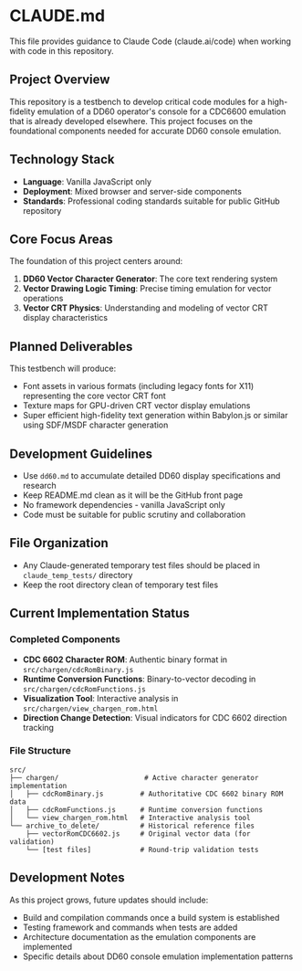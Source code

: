 # CLAUDE.md

This file provides guidance to Claude Code (claude.ai/code) when working with code in this repository.

## Project Overview

This repository is a testbench to develop critical code modules for a high-fidelity emulation of a DD60 operator's console for a CDC6600 emulation that is already developed elsewhere. This project focuses on the foundational components needed for accurate DD60 console emulation.

## Technology Stack

- **Language**: Vanilla JavaScript only
- **Deployment**: Mixed browser and server-side components
- **Standards**: Professional coding standards suitable for public GitHub repository

## Core Focus Areas

The foundation of this project centers around:

1. **DD60 Vector Character Generator**: The core text rendering system
2. **Vector Drawing Logic Timing**: Precise timing emulation for vector operations
3. **Vector CRT Physics**: Understanding and modeling of vector CRT display characteristics

## Planned Deliverables

This testbench will produce:

- Font assets in various formats (including legacy fonts for X11) representing the core vector CRT font
- Texture maps for GPU-driven CRT vector display emulations  
- Super efficient high-fidelity text generation within Babylon.js or similar using SDF/MSDF character generation

## Development Guidelines

- Use `dd60.md` to accumulate detailed DD60 display specifications and research
- Keep README.md clean as it will be the GitHub front page
- No framework dependencies - vanilla JavaScript only
- Code must be suitable for public scrutiny and collaboration

## File Organization

- Any Claude-generated temporary test files should be placed in `claude_temp_tests/` directory
- Keep the root directory clean of temporary test files

## Current Implementation Status

### Completed Components

- **CDC 6602 Character ROM**: Authentic binary format in `src/chargen/cdcRomBinary.js`
- **Runtime Conversion Functions**: Binary-to-vector decoding in `src/chargen/cdcRomFunctions.js`
- **Visualization Tool**: Interactive analysis in `src/chargen/view_chargen_rom.html`
- **Direction Change Detection**: Visual indicators for CDC 6602 direction tracking

### File Structure
```
src/
├── chargen/                     # Active character generator implementation
│   ├── cdcRomBinary.js         # Authoritative CDC 6602 binary ROM data
│   ├── cdcRomFunctions.js      # Runtime conversion functions
│   └── view_chargen_rom.html   # Interactive analysis tool
└── archive_to_delete/          # Historical reference files
    ├── vectorRomCDC6602.js     # Original vector data (for validation)
    └── [test files]            # Round-trip validation tests
```

## Development Notes

As this project grows, future updates should include:

- Build and compilation commands once a build system is established
- Testing framework and commands when tests are added
- Architecture documentation as the emulation components are implemented
- Specific details about DD60 console emulation implementation patterns